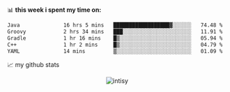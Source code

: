 📊 **this week i spent my time on:**
<!--START_SECTION:waka-->

```txt
Java              16 hrs 5 mins   ██████████████████▓░░░░░░   74.48 %
Groovy            2 hrs 34 mins   ███░░░░░░░░░░░░░░░░░░░░░░   11.91 %
Gradle            1 hr 16 mins    █▒░░░░░░░░░░░░░░░░░░░░░░░   05.94 %
C++               1 hr 2 mins     █▒░░░░░░░░░░░░░░░░░░░░░░░   04.79 %
YAML              14 mins         ▒░░░░░░░░░░░░░░░░░░░░░░░░   01.09 %
```

<!--END_SECTION:waka-->


📈 my github stats

<p align="center"> <img src="https://github-readme-stats.vercel.app/api?username=intisy&show_icons=true&theme=gotham" alt="intisy" />




